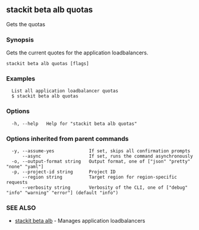 ## stackit beta alb quotas

Gets the quotas

### Synopsis

Gets the current quotes for the application loadbalancers.

```
stackit beta alb quotas [flags]
```

### Examples

```
  List all application loadbalancer quotas
  $ stackit beta alb quotas
```

### Options

```
  -h, --help   Help for "stackit beta alb quotas"
```

### Options inherited from parent commands

```
  -y, --assume-yes             If set, skips all confirmation prompts
      --async                  If set, runs the command asynchronously
  -o, --output-format string   Output format, one of ["json" "pretty" "none" "yaml"]
  -p, --project-id string      Project ID
      --region string          Target region for region-specific requests
      --verbosity string       Verbosity of the CLI, one of ["debug" "info" "warning" "error"] (default "info")
```

### SEE ALSO

* [stackit beta alb](./stackit_beta_alb.md)	 - Manages application loadbalancers

